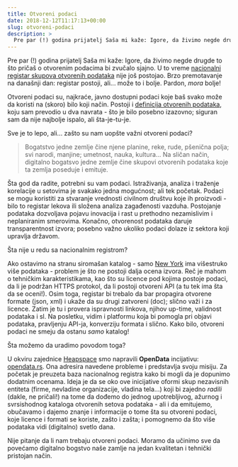 ```yaml
---
title: Otvoreni podaci
date: 2018-12-12T11:17:13+00:00
slug: otvoreni-podaci
description: >
  Pre par (!) godina prijatelj Saša mi kaže: Igore, da živimo negde drugde to što pričaš o otvorenim podacima bi zvučalo sjajno.
---
```


Pre par (!) godina prijatelj Saša mi kaže: Igore, da živimo negde drugde to što pričaš o otvorenim podacima bi zvučalo sjajno. U to vreme [nacionalni registar skupova otvorenih podataka](https://data.gov.rs/sr/) nije još postojao. Brzo premotavanje na današnji dan: registar postoji, ali... može to i bolje. Pardon, _mora_ bolje!

Otvoreni podaci su, najkraće, javno dostupni podaci koje baš svako može da koristi na (skoro) bilo koji način. Postoji i [definicija otvorenih podataka](https://opendefinition.org/od/2.1/sr/), koju sam prevodio u dva navrata - što je bilo posebno izazovno; siguran sam da nije najbolje ispalo, ali šta-je-tu-je.

Sve je to lepo, ali... zašto su nam uopšte važni otvoreni podaci?

> Bogatstvo jedne zemlje čine njene planine, reke, rude, pšenična polja; svi narodi, manjine; umetnost, nauka, kultura... Na sličan način, digitalno bogatsvo jedne zemlje čine skupovi otvorenih podataka koje ta zemlja poseduje i emituje.

Šta god da radite, potrebni su vam podaci. Istraživanja, analiza i traženje korelacije u setovima je svakako jedna mogućnost; ali tek početak. Podaci se mogu koristiti za stvaranje vrednosti civilnom društvu koje ih proizvodi - bilo to registar lekova ili složena analiza zagađenosti vazduha. Postojanje podataka dozvoljava pojavu inovacija i rast u prethodno nezamislivim i neplaniranim smerovima. Konačno, otvorenost podataka daruje transparentnost izvora; posebno važno ukoliko podaci dolaze iz sektora koji upravlja državom.

Šta nije u redu sa nacionalnim registrom?

Ako ostavimo na stranu siromašan katalog - samo [New York](https://opendata.cityofnewyork.us) ima višestruko više podataka - problem je što ne postoji dalja ocena izvora. Reč je mahom o tehničkim karakteristikama, kao što su licence pod kojima postoje podaci, da li je podržan HTTPS protokol, da li postoji otvoreni API (a tu tek ima šta da se oceni!). Osim toga, registar bi trebalo da bar propagira otvorene formate (json, xml) i ukaže da su drugi zatvoreni (doc); slično važi i za licence. Zatim je tu i provera ispravnosti linkova, njihov up-time, validnost podataka i sl. Na posletku, vidim i platformu koja bi pomogla pri objavi podataka, pravljenju API-ja, konverziju formata i slično. Kako bilo, otvoreni podaci ne smeju da ostanu _samo_ katalog!

Šta možemo da uradimo povodom toga?

U okviru zajednice [Heapspace](https://heapspace.rs) smo napravili **OpenData** incijativu: [opendata.rs](https://opendata.rs). Ona adresira navedene probleme i predstavlja svoju misiju. Za početak je preuzeta baza nacionalnog registra kako bi mogli da je dopunimo dodatnim ocenama. Ideja je da se oko ove inicijative oformi skup nezavisnih entiteta (firme, nevladine organizacije, vladina tela...) koji bi zajedno _radili_ (dakle, ne pričali!) na tome da dođemo do jednog upotrebljivog, ažurnog i svrsishodnog kataloga otvorenih setova podataka - ali i da emitujemo, obučavamo i dajemo znanje i informacije o tome šta su otvoreni podaci, koje licence i formati se koriste, zašto i zašta; i pomognemo da što više podataka vidi (digitalno) svetlo dana.

Nije pitanje da li nam trebaju otvoreni podaci. Moramo da učinimo sve da povećamo digitalno bogstvo naše zamlje na jedan kvalitetan i tehnički pristojan način.
